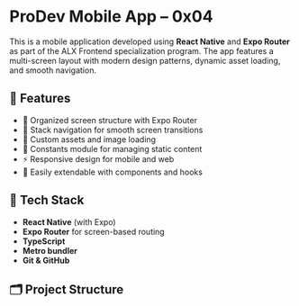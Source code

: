 # ProDev Mobile App – 0x04

This is a mobile application developed using **React Native** and **Expo Router** as part of the ALX Frontend specialization program. The app features a multi-screen layout with modern design patterns, dynamic asset loading, and smooth navigation.

## 📱 Features

- 📂 Organized screen structure with Expo Router
- 🧭 Stack navigation for smooth screen transitions
- 🌄 Custom assets and image loading
- 🧠 Constants module for managing static content
- ⚡ Responsive design for mobile and web
- 🧪 Easily extendable with components and hooks

## 🔧 Tech Stack

- **React Native** (with Expo)
- **Expo Router** for screen-based routing
- **TypeScript**
- **Metro bundler**
- **Git & GitHub**

## 🗂️ Project Structure

